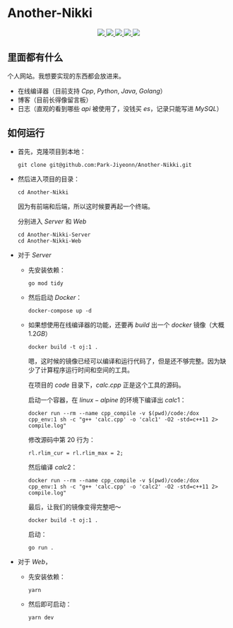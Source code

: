 # Another-Nikki

<p align="center">
   <a target="_blank" href="#">
      <img style="display: inline-block;" src="https://img.shields.io/badge/Go-1.20-blue"/>
      <img style="display: inline-block;" src="https://img.shields.io/badge/Gin-v1.9.1-blue"/>
      <img style="display: inline-block;" src="https://img.shields.io/badge/mysql-8.0-blue"/>
      <img style="display: inline-block;" src="https://img.shields.io/badge/GORM-v1.25.1-blue"/>
      <img style="display: inline-block;" src="https://img.shields.io/badge/vue-v3.X-green"/>
    </a>
</p>


## 里面都有什么
个人网站。我想要实现的东西都会放进来。
 * 在线编译器（目前支持 $Cpp$, $Python$, $Java$, $Golang$）
 * 博客（目前长得像留言板）
 * 日志（直观的看到哪些 $api$ 被使用了，没钱买 $es$，记录只能写进 $MySQL$）

## 如何运行
* 首先，克隆项目到本地：
    ```
    git clone git@github.com:Park-Jiyeonn/Another-Nikki.git
    ```

 * 然后进入项目的目录：
    ```
    cd Another-Nikki
    ```
    因为有前端和后端，所以这时候要再起一个终端。

    分别进入 $Server$ 和 $Web$
    ```
    cd Another-Nikki-Server
    cd Another-Nikki-Web
    ```
 * 对于 $Server$
    * 先安装依赖：
        ```
        go mod tidy
        ```

    * 然后启动 $Docker$：
        ```
        docker-compose up -d
        ```
    * 如果想使用在线编译器的功能，还要再 $build$ 出一个 $docker$ 镜像（大概 $1.2GB$）
        ```
        docker build -t oj:1 .
        ```
        嗯，这时候的镜像已经可以编译和运行代码了，但是还不够完整。因为缺少了计算程序运行时间和空间的工具。

        在项目的 $code$ 目录下，$calc.cpp$ 正是这个工具的源码。

        启动一个容器，在 $linux-alpine$ 的环境下编译出 $calc1$：
        ```
        docker run --rm --name cpp_compile -v $(pwd)/code:/dox cpp_env:1 sh -c "g++ 'calc.cpp' -o 'calc1' -O2 -std=c++11 2> compile.log"
        ```

        修改源码中第 $20$ 行为：
        ```
        rl.rlim_cur = rl.rlim_max = 2;
        ```
        然后编译 $calc2$：
        ```
        docker run --rm --name cpp_compile -v $(pwd)/code:/dox cpp_env:1 sh -c "g++ 'calc.cpp' -o 'calc2' -O2 -std=c++11 2> compile.log"
        ```

        最后，让我们的镜像变得完整吧～  
        ```
        docker build -t oj:1 .
        ```

        启动：
        ```
        go run .
        ```
 
 * 对于 $Web$，
    * 先安装依赖：
        ```
        yarn
        ```

    * 然后即可启动：
        ```
        yarn dev
        ```